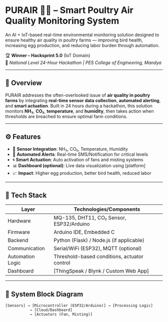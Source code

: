 # PURAIR 🐔🌱 – Smart Poultry Air Quality Monitoring System

An AI + IoT-based real-time environmental monitoring solution designed to ensure healthy air quality in poultry farms — improving bird health, increasing egg production, and reducing labor burden through automation.

🏆 **Winner – Hacksprint 5.0** (IoT Domain)  
📍 *National Level 24-Hour Hackathon | PES College of Engineering, Mandya*

---

## 🚀 Overview

PURAIR addresses the often-overlooked issue of **air quality in poultry farms** by integrating **real-time sensor data collection**, **automated alerting**, and **smart actuation**. Built in 24 hours during a hackathon, this solution monitors **NH₃**, **CO₂**, **temperature**, and **humidity**, then takes action when thresholds are breached to ensure optimal farm conditions.

---

## ⚙️ Features

- 📡 **Sensor Integration**: NH₃, CO₂, Temperature, Humidity
- 🔔 **Automated Alerts**: Real-time SMS/Notification for critical levels
- 🌀 **Smart Actuation**: Auto activation of fans and misting systems
- 📊 **Dashboard (optional)**: Live data visualization using [platform]
- 📈 **Impact**: Higher egg production, better bird health, reduced labor

---

## 🧠 Tech Stack

| Layer             | Technologies/Components                         |
|------------------|--------------------------------------------------|
| Hardware         | MQ-135, DHT11, CO₂ Sensor, ESP32/Arduino         |
| Firmware         | Arduino IDE, Embedded C                          |
| Backend          | Python (Flask) / Node.js (if applicable)         |
| Communication    | Serial/WiFi (ESP32), MQTT (optional)             |
| Automation Logic | Threshold-based conditions, actuator control     |
| Dashboard        | [ThingSpeak / Blynk / Custom Web App]            |

---

## 🧪 System Block Diagram

```plaintext
[Sensors] → [Microcontroller (ESP32/Arduino)] → [Processing Logic]
           → [Cloud/Dashboard]  
           → [Actuators (Fan, Misting)]
